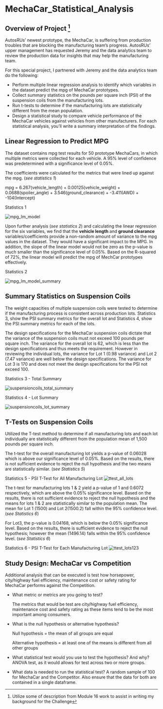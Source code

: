 # MechaCar_Statistical_Analysis
## Overview of Project [^1]
AutosRUs’ newest prototype, the MechaCar, is suffering from production troubles that are blocking the manufacturing team’s progress. AutosRUs’ upper management has requested Jeremy and the data analytics team to review the production data for insights that may help the manufacturing team.

For this special project, I partnered with Jeremy and the data analytics team do the following:
- Perform multiple linear regression analysis to identify which variables in the dataset predict the mpg of MechaCar prototypes.
- Collect summary statistics on the pounds per square inch (PSI) of the suspension coils from the manufacturing lots.
- Run t-tests to determine if the manufacturing lots are statistically different from the mean population.
- Design a statistical study to compare vehicle performance of the MechaCar vehicles against vehicles from other manufacturers. For each statistical
analysis, you’ll write a summary interpretation of the findings.


## Linear Regression to Predict MPG
The dataset contains mpg test results for 50 prototype MechaCars, in which multiple metrics were collected for each vehicle.  A 95% level of confidence was predetermined with a significance level of 0.05%.


The coefficients were calculated for the metrics that were lined up against the mpg. (*see statistics 1*)

mpg = 6.267(vehicle_length) + 0.00125(vehicle_weight) + 0.0688(spoiler_angle) + 3.546(ground_clearance) + -3.411(AWD) + -104(Intercept)


Statistics 1

![mpg_lm_model](https://user-images.githubusercontent.com/112449480/210160429-fef5a00a-80dd-4ba3-b18f-c682826d0e98.png)

Upon further analysis (*see statistics 2*) and calculating the linear regression for the six variables, we find that the **vehicle length** and **ground clearance** variables/coefficients provide a non-random amount of variance to the mpg values in the dataset.  They would have a significant impact to the MPG.  In addition, the slope of the linear model would not be zero as the p-value is much smaller than the significance level of 0.05%. Based on the R-squared of 72%, the linear model will predict the mpg of MechCar prototypes effectively.

Statistics 2

![mpg_lm_model_summary](https://user-images.githubusercontent.com/112449480/210160435-f416d9af-7885-4ffe-a2a3-9240e84cc926.png)



## Summary Statistics on Suspension Coils
The weight capacities of multiple suspension coils were tested to determine if the manufacturing process is consistent across production lots. Statistics 3, show the PSI summary metrics for the overall lot and Statistics 4, show the PSI summary metrics for each of the lots.

The design specifications for the MechaCar suspension coils dictate that the variance of the suspension coils must not exceed 100 pounds per square
inch. The variance for the overall lot is 62, which is less than the design specifications and thus meets the requirement.  However in reviewing the individual lots, the variance for Lot 1 (0.98 variance) and Lot 2 (7.47 variance) are well below the design specifications. The variance for Lot 3 is 170 and does not meet the design specifications for the PSI not exceed 100.

Statistics 3 - Total Summary

![suspensioncoils_total_summary](https://user-images.githubusercontent.com/112449480/210163140-483efa7f-441f-45ad-8a6b-0e26e3acd251.png)




Statistics 4 - Lot Summary

![suspensioncoils_lot_summary](https://user-images.githubusercontent.com/112449480/210163145-4b36ed0f-19b9-46e4-85f8-d020435ff212.png)



## T-Tests on Suspension Coils
Utilized the T-test method to determine if all manufacturing lots and each lot individually are statistically different from the population mean
of 1,500 pounds per square inch.

The t-test for the overall manufacturing lot yields a p-value of 0.06028 which is above our significance level of 0.05%. Based on the results, there is not sufficient evidence to reject the null hypothesis and the two means are statistically similar. (*see Statistics 5*)

Statistics 5 - PSI T-Test for All Manufacturing Lot
![ttest_all_lots](https://user-images.githubusercontent.com/112449480/210878306-18291d87-4dd9-4eec-bf6f-18161ceccefa.png)


The t-test for manufacturing lots 1 & 2 yield a p-value of 1 and 0.6072 respectively, which are above the 0.05% significance level. Based on the results, there is not sufficient evidence to reject the null hypothesis and the means for lots 1 & 2 are statistically similar to the population mean.  The mean for Lot 1 (1500) and Lot 2(1500.2) fall within the 95% confidence level. (*see Statistics 6*)

For Lot3, the p-value is 0.04168, which is below the 0.05% significance level. Based on the results, there is sufficient evidence to reject the null hypothesis; however the mean (1496.14) falls within the 95% confidence level. (*see Statistics 6*)

Statistics 6 - PSI T-Test for Each Manufacturing Lot
![ttest_lots123](https://user-images.githubusercontent.com/112449480/210878334-e819d2a8-5db1-4954-96f7-a951cf087773.png)


## Study Design: MechaCar vs Competition

Additional analysis that can be executed is test how horsepower, city/highway fuel efficiency, maintenance cost or safety rating for MechaCar performs against the Competition.

- What metric or metrics are you going to test?
  
  The metrics that would be test are city/highway fuel efficiency, maintenance cost and safety rating as these items tend to be the most important among consumers.

- What is the null hypothesis or alternative hypothesis?

  Null hypothesis = the mean of all groups are equal

  Alternative hypothesis = at least one of the means is different from all other groups

- What statistical test would you use to test the hypothesis? And why?
  ANOVA test, as it would allows for test across two or more groups.

- What data is needed to run the statistical test?
  A random sample of 100 for MechaCar and the Competitor.  Also ensure that the data for both are contained in a single dataframe.

[^1]: Utilize some of description from Module 16 work to assist in writing my background for the Challenge
